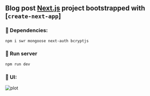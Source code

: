 ## Blog post [Next.js](https://nextjs.org/) project bootstrapped with [`create-next-app`] 

### 🚀 Dependencies:

```bash
npm i swr mongoose next-auth bcryptjs
```

### 🔑 Run server

```bash
npm run dev
```

### 💎 UI:
![plot](./assets/main.png)